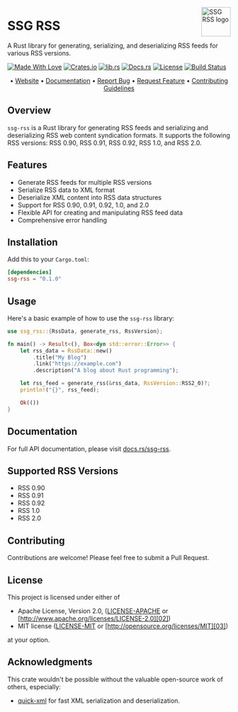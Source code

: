 <!-- markdownlint-disable MD033 MD041 -->
<img src="https://kura.pro/ssg/images/logos/ssg.svg"
alt="SSG RSS logo" height="66" align="right" />
<!-- markdownlint-enable MD033 MD041 -->

# SSG RSS

A Rust library for generating, serializing, and deserializing RSS feeds for various RSS versions.

[![Made With Love][made-with-rust]][14] [![Crates.io][crates-badge]][08] [![lib.rs][libs-badge]][10] [![Docs.rs][docs-badge]][09] [![License][license-badge]][02] [![Build Status][build-badge]][16]

<!-- markdownlint-disable MD033 MD041 -->
<center>
<!-- markdownlint-enable MD033 MD041 -->

• [Website][01] • [Documentation][09] • [Report Bug][04] • [Request Feature][04] • [Contributing Guidelines][05]

<!-- markdownlint-disable MD033 MD041 -->
</center>
<!-- markdownlint-enable MD033 MD041 -->

## Overview

`ssg-rss` is a Rust library for generating RSS feeds and serializing and deserializing RSS web content syndication formats. It supports the following RSS versions: RSS 0.90, RSS 0.91, RSS 0.92, RSS 1.0, and RSS 2.0.

## Features

- Generate RSS feeds for multiple RSS versions
- Serialize RSS data to XML format
- Deserialize XML content into RSS data structures
- Support for RSS 0.90, 0.91, 0.92, 1.0, and 2.0
- Flexible API for creating and manipulating RSS feed data
- Comprehensive error handling

## Installation

Add this to your `Cargo.toml`:

```toml
[dependencies]
ssg-rss = "0.1.0"
```

## Usage

Here's a basic example of how to use the `ssg-rss` library:

```rust
use ssg_rss::{RssData, generate_rss, RssVersion};

fn main() -> Result<(), Box<dyn std::error::Error>> {
    let rss_data = RssData::new()
        .title("My Blog")
        .link("https://example.com")
        .description("A blog about Rust programming");

    let rss_feed = generate_rss(&rss_data, RssVersion::RSS2_0)?;
    println!("{}", rss_feed);

    Ok(())
}
```

## Documentation

For full API documentation, please visit [docs.rs/ssg-rss][09].

## Supported RSS Versions

- RSS 0.90
- RSS 0.91
- RSS 0.92
- RSS 1.0
- RSS 2.0

## Contributing

Contributions are welcome! Please feel free to submit a Pull Request.

## License

This project is licensed under either of

- Apache License, Version 2.0, ([LICENSE-APACHE](LICENSE-APACHE) or [http://www.apache.org/licenses/LICENSE-2.0][02])
- MIT license ([LICENSE-MIT](LICENSE-MIT) or [http://opensource.org/licenses/MIT][03])

at your option.

## Acknowledgments

This crate wouldn't be possible without the valuable open-source work of others, especially:

- [quick-xml](https://crates.io/crates/quick-xml) for fast XML serialization and deserialization.

[01]: https://ssg.com "SSG RSS Website"
[02]: https://opensource.org/license/apache-2-0/ "Apache License, Version 2.0"
[03]: https://opensource.org/licenses/MIT "MIT license"
[04]: https://github.com/sebastienrousseau/ssg-rss/issues "Issues"
[05]: https://github.com/sebastienrousseau/ssg-rss/blob/main/CONTRIBUTING.md "Contributing Guidelines"
[08]: https://crates.io/crates/ssg-rss "Crates.io"
[09]: https://docs.rs/ssg-rss "Docs.rs"
[10]: https://lib.rs/crates/ssg-rss "Lib.rs"
[14]: https://www.rust-lang.org "The Rust Programming Language"
[16]: https://github.com/sebastienrousseau/ssg-rss/actions?query=branch%3Amain "Build Status"

[build-badge]: https://img.shields.io/github/actions/workflow/status/sebastienrousseau/ssg-rss/release.yml?branch=main&style=for-the-badge&logo=github "Build Status"
[crates-badge]: https://img.shields.io/crates/v/ssg-rss.svg?style=for-the-badge 'Crates.io badge'
[docs-badge]: https://img.shields.io/docsrs/ssg-rss.svg?style=for-the-badge 'Docs.rs badge'
[libs-badge]: https://img.shields.io/badge/lib.rs-v0.1.0-orange.svg?style=for-the-badge 'Lib.rs badge'
[license-badge]: https://img.shields.io/crates/l/ssg-rss.svg?style=for-the-badge 'License badge'
[made-with-rust]: https://img.shields.io/badge/rust-f04041?style=for-the-badge&labelColor=c0282d&logo=rust 'Made With Rust badge'

